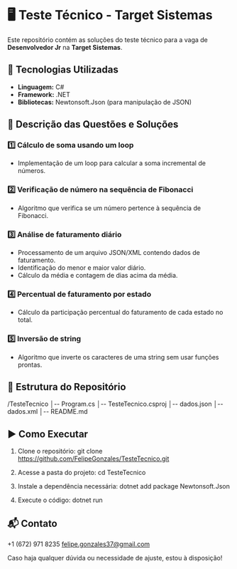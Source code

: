 # 🖥️ Teste Técnico - Target Sistemas  

Este repositório contém as soluções do teste técnico para a vaga de **Desenvolvedor Jr** na **Target Sistemas**.  

## 🚀 Tecnologias Utilizadas  
- **Linguagem:** C#  
- **Framework:** .NET  
- **Bibliotecas:** Newtonsoft.Json (para manipulação de JSON)  

## 📌 Descrição das Questões e Soluções  
### 1️⃣ Cálculo de soma usando um loop  
- Implementação de um loop para calcular a soma incremental de números.  

### 2️⃣ Verificação de número na sequência de Fibonacci  
- Algoritmo que verifica se um número pertence à sequência de Fibonacci.  

### 3️⃣ Análise de faturamento diário  
- Processamento de um arquivo JSON/XML contendo dados de faturamento.  
- Identificação do menor e maior valor diário.  
- Cálculo da média e contagem de dias acima da média.  

### 4️⃣ Percentual de faturamento por estado  
- Cálculo da participação percentual do faturamento de cada estado no total.  

### 5️⃣ Inversão de string  
- Algoritmo que inverte os caracteres de uma string sem usar funções prontas.  

## 📂 Estrutura do Repositório
/TesteTecnico
│-- Program.cs
│-- TesteTecnico.csproj
│-- dados.json
│-- dados.xml
│-- README.md

## ▶️ Como Executar
1. Clone o repositório:
   git clone https://github.com/FelipeGonzales/TesteTecnico.git

2. Acesse a pasta do projeto:
   cd TesteTecnico
   
3. Instale a dependência necessária:
   dotnet add package Newtonsoft.Json

4. Execute o código:
   dotnet run

## 📬 Contato
+1 (672) 971 8235
felipe.gonzales37@gmail.com

Caso haja qualquer dúvida ou necessidade de ajuste, estou à disposição!
